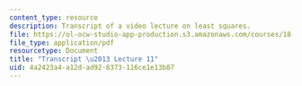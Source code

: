 ```yaml
---
content_type: resource
description: Transcript of a video lecture on least squares.
file: https://ol-ocw-studio-app-production.s3.amazonaws.com/courses/18-085-computational-science-and-engineering-i-fall-2008/4a2423a4a12dad928373116ce1e13b87_18-085F08-L11.pdf
file_type: application/pdf
resourcetype: Document
title: "Transcript \u2013 Lecture 11"
uid: 4a2423a4-a12d-ad92-8373-116ce1e13b87
---
```

